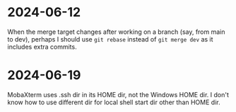 # 2024-06-12

When the merge target changes after working on a branch (say, from main to dev), perhaps I should use `git rebase` instead of `git merge dev` as it includes extra commits.

# 2024-06-19

MobaXterm uses .ssh dir in its HOME dir, not the Windows HOME dir.  I don't know how to use different dir for local shell start dir other than HOME dir.
